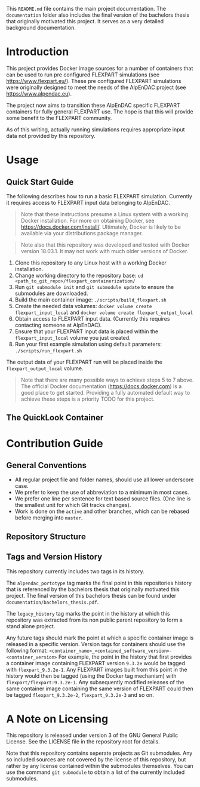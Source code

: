 This `README.md` file contains the main project documentation.
The `documentation` folder also includes the final version of the bachelors thesis that originally motivated this project. It serves as a very detailed background documentation.


# Introduction

This project provides Docker image sources for a number of containers that can be used to run pre configured FLEXPART simulations (see https://www.flexpart.eu/).
These pre configured FLEXPART simulations were originally designed to meet the needs of the AlpEnDAC project (see https://www.alpendac.eu).

The project now aims to transition these AlpEnDAC specific FLEXPART containers for fully general FLEXPART use.
The hope is that this will provide some benefit to the FLEXPART community.

As of this writing, actually running simulations requires appropriate input data not provided by this repository.


# Usage
## Quick Start Guide

The following describes how to run a basic FLEXPART simulation.
Currently it requires access to FLEXPART input data belonging to AlpEnDAC.

> Note that these instructions presume a Linux system with a working Docker installation.
> For more on obtaining Docker, see https://docs.docker.com/install/.
> Ultimately, Docker is likely to be available via your distributions package manager.

> Note also that this repository was developed and tested with Docker version 18.03.1.
> It may not work with much older versions of Docker.

1. Clone this repository to any Linux host with a working Docker installation.
2. Change working directory to the repository base: `cd <path_to_git_repo>/flexpart_containerization/`
3. Run `git submodule init` and `git submodule update` to ensure the submodules are downloaded.
4. Build the main container image: `./scripts/build_flexpart.sh`
5. Create the needed data volumes: `docker volume create flexpart_input_local` and `docker volume create flexpart_output_local`
6. Obtain access to FLEXPART input data. (Currently this requires contacting someone at AlpEnDAC).
7. Ensure that your FLEXPART input data is placed within the `flexpart_input_local` volume you just created.
8. Run your first example simulation using default parameters: `./scripts/run_flexpart.sh`

The output data of your FLEXPART run will be placed inside the `flexpart_output_local` volume.

> Note that there are many possible ways to achieve steps 5 to 7 above.
> The official Docker documentation (https://docs.docker.com) is a good place to get started.
> Providing a fully automated default way to achieve these steps is a priority TODO for this project.


## The QuickLook Container

# Contribution Guide
## General Conventions

* All regular project file and folder names, should use all lower underscore case.
* We prefer to keep the use of abbreviation to a minimum in most cases.
* We prefer one line per sentence for text based source files.
  (One line is the smallest unit for which Git tracks changes).
* Work is done on the `active` and other branches, which can be rebased before merging into `master`.


## Repository Structure
## Tags and Version History

This repository currently includes two tags in its history.

The `alpendac_portotype` tag marks the final point in this repositories history that is referenced by the bachelors thesis that originally motivated this project.
The final version of this bachelors thesis can be found under `documentation/bachelors_thesis.pdf`.

The `legacy_history` tag marks the point in the history at which this repository was extracted from its non public parent repository to form a stand alone project.

Any future tags should mark the point at which a specific container image is released in a specific version.
Version tags for containers should use the following format: `<container_name>_<contained_software_version>-<container_version>`
For example, the point in the history that first provides a container image containing FLEXPART version `9.3.2e` would be tagged with `flexpart_9.3.2e-1`.
Any FLEXPART images built from this point in the history would then be tagged (using the Docker tag mechanism) with `flexpart/flexpart:9.3.2e-1`.
Any subsequently modified releases of the same container image containing the same version of FLEXPART could then be tagged `flexpart_9.3.2e-2`, `flexpart_9.3.2e-3` and so on.


# A Note on Licensing

This repository is released under version 3 of the GNU General Public License.
See the LICENSE file in the repository root for details.

Note that this repository contains seperate projects as Git submodules.
Any so included sources are not covered by the license of this repository, but rather by any license contained within the submodules themselves.
You can use the command `git submodule` to obtain a list of the currently included submodules.

